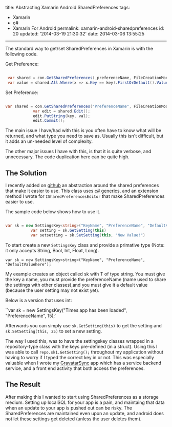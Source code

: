 title: Abstracting Xamarin Android SharedPreferences
tags:

  - Xamarin
  - c#
  - Xamarin For Android
permalink: xamarin-android-sharedpreferences
id: 20
updated: '2014-03-19 21:30:32'
date: 2014-03-06 13:55:25
---

The standard way to get/set SharedPreferences in Xamarin is with the following code.

Get Preference:

```csharp

 var shared = con.GetSharedPreferences(_preferenceName, FileCreationMode.WorldReadable);
 var value = shared.All.Where(x => x.Key == key).FirstOrDefault().Value;

```

Set Preference:

```csharp

var shared = con.GetSharedPreferences("PreferenceName", FileCreationMode.WorldWriteable);
            var edit = shared.Edit();
            edit.PutString(key, val);
            edit.Commit();

```

The main issue I have/had with this is you often have to know what will be returned, and what type you need to save as. Usually this isn't difficult, but it adds an un-needed level of complexity.

The other major issues I have with this, is that it is quite verbose, and unnecessary. The code duplication here can be quite high.
<!-- more -->
## The Solution

I recently added on [github](https://github.com/TerribleDev/XamAndroidSettings) an abstraction around the shared preferences that make it easier to use. This class uses [c# generics](http://msdn.microsoft.com/en-us/library/512aeb7t.aspx), and an extension method I wrote for `ISharedPreferencesEditor` that make SharedPreferences easier to use.

The sample code below shows how to use it.

```csharp

var sk = new SettingsKey<string>("KeyName", "PreferenceName", "DefaultValuehere");
           var setting = sk.GetSetting(this)
           var setsetting = sk.SetSetting(this, "New Value!")

```

To start create a new `SettingsKey` class and provide a primative type (Note: it only accepts String, Bool, Int, Float, Long).

`var sk = new SettingsKey<string>("KeyName", "PreferenceName", "DefaultValuehere");`

My example creates an object called sk with T of type string. You must give the key a name, you must provide the preferenceName (name used to share the settings with other classes),and you must give it a default value (because the user setting may not exist yet).

Below is a version that uses int:

``var sk = new SettingsKey<int>("Times app has been loaded", "PreferenceName", 15);`

Afterwards you can simply use `sk.GetSetting(this)` to get the setting and `sk.SetSetting(this, 25)` to set a new setting.

The way I used this, was to have the settingskey classes wrapped in a repository-type class with the keys pre-defined (in a struct). Using this I was able to call `repo.sk1.GetSetting();` throughout my application without having to worry if I typed the correct key in or not. This was especially valuable when I wrote my [GravatarSync](https://play.google.com/store/apps/details?id=ultimategravatarsync.ultimategravatarsyncfree) app which has a service backend service, and a front end activity that both access the preferences.


## The Result

After making this I wanted to start using SharedPreferences as a storage medium. Setting up localSQL for your app is a pain, and maintaing that data when an update to your app is pushed out can be risky. The SharedPreferences are maintained even upon an update, and android does not let these settings get deleted (unless the user deletes them).
